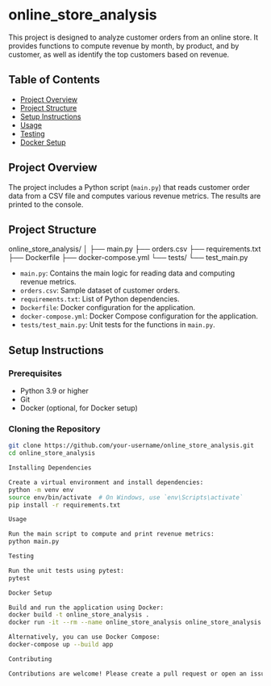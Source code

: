 # online_store_analysis

This project is designed to analyze customer orders from an online store. It provides functions to compute revenue by month, by product, and by customer, as well as identify the top customers based on revenue.

## Table of Contents

- [Project Overview](#project-overview)
- [Project Structure](#project-structure)
- [Setup Instructions](#setup-instructions)
- [Usage](#usage)
- [Testing](#testing)
- [Docker Setup](#docker-setup)

## Project Overview

The project includes a Python script (`main.py`) that reads customer order data from a CSV file and computes various revenue metrics. The results are printed to the console.

## Project Structure

online_store_analysis/
│
├── main.py
├── orders.csv
├── requirements.txt
├── Dockerfile
├── docker-compose.yml
└── tests/
└── test_main.py

- `main.py`: Contains the main logic for reading data and computing revenue metrics.
- `orders.csv`: Sample dataset of customer orders.
- `requirements.txt`: List of Python dependencies.
- `Dockerfile`: Docker configuration for the application.
- `docker-compose.yml`: Docker Compose configuration for the application.
- `tests/test_main.py`: Unit tests for the functions in `main.py`.

## Setup Instructions

### Prerequisites

- Python 3.9 or higher
- Git
- Docker (optional, for Docker setup)

### Cloning the Repository

```sh
git clone https://github.com/your-username/online_store_analysis.git
cd online_store_analysis

Installing Dependencies

Create a virtual environment and install dependencies:
python -m venv env
source env/bin/activate  # On Windows, use `env\Scripts\activate`
pip install -r requirements.txt

Usage

Run the main script to compute and print revenue metrics:
python main.py

Testing

Run the unit tests using pytest:
pytest

Docker Setup

Build and run the application using Docker:
docker build -t online_store_analysis .
docker run -it --rm --name online_store_analysis online_store_analysis

Alternatively, you can use Docker Compose:
docker-compose up --build app

Contributing

Contributions are welcome! Please create a pull request or open an issue to discuss any changes
